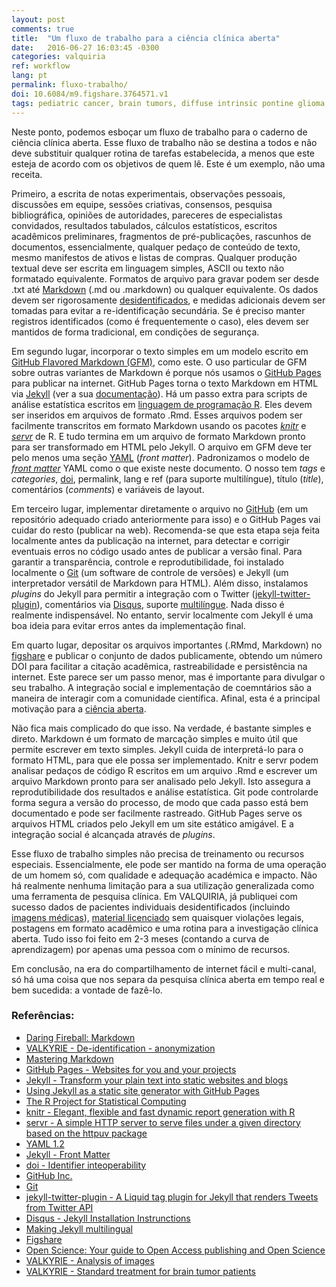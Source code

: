 ```yaml
---
layout: post
comments: true
title:  "Um fluxo de trabalho para a ciência clínica aberta"
date:   2016-06-27 16:03:45 -0300
categories: valquiria
ref: workflow
lang: pt
permalink: fluxo-trabalho/
doi: 10.6084/m9.figshare.3764571.v1
tags: pediatric cancer, brain tumors, diffuse intrinsic pontine glioma, clinical trial, doi, jekyll, workflow, open science
---
```


Neste ponto, podemos esboçar um fluxo de trabalho para o caderno de ciência clínica aberta. Esse fluxo de trabalho não se destina a todos e não deve substituir qualquer rotina de tarefas estabelecida, a menos que este esteja de acordo com os objetivos de quem lê. Este é um exemplo, não uma receita.

Primeiro, a escrita de notas experimentais, observações pessoais, discussões em equipe, sessões criativas, consensos, pesquisa bibliográfica, opiniões de autoridades, pareceres de especialistas convidados, resultados tabulados, cálculos estatísticos, escritos acadêmicos preliminares, fragmentos de pré-publicações, rascunhos de documentos, essencialmente, qualquer pedaço de conteúdo de texto, mesmo manifestos de ativos e listas de compras. Qualquer produção textual deve ser escrita em linguagem simples, ASCII ou texto não formatado equivalente. Formatos de arquivo para gravar podem ser desde .txt até [Markdown][mrkdwn] (.md ou .markdown) ou qualquer equivalente. Os dados devem ser rigorosamente [desidentificados][de-id], e medidas adicionais devem ser tomadas para evitar a re-identificação secundária. Se é preciso manter registros identificados (como é frequentemente o caso), eles devem ser mantidos de forma tradicional, em condições de segurança.

Em segundo lugar, incorporar o texto simples em um modelo escrito em [GitHub Flavored Markdown (GFM)][GFM], como este. O uso particular de GFM sobre outras variantes de Markdown é porque nós usamos o [GitHub Pages][gthb-pgs] para publicar na internet. GitHub Pages torna o texto Markdown em HTML via [Jekyll][jkyll] (ver a sua [documentação][gthb-pgs-jkyll]). Há um passo extra para scripts de análise estatística escritos em [linguagem de programação R][r]. Eles devem ser inseridos em arquivos de formato .Rmd. Esses arquivos podem ser facilmente transcritos em formato Markdown usando os pacotes [_knitr_][kntr] e [_servr_][srvr] de R. E tudo termina em um arquivo de formato Markdown pronto para ser transformado em HTML pelo Jekyll. O arquivo em GFM deve ter pelo menos uma seção [YAML][yaml] (_front matter_). Padronizamos o modelo de [_front matter_][yml-frntmttr] YAML como o que existe neste documento. O nosso tem _tags_ e _categories_, [doi][d], permalink, lang e ref (para suporte multilíngue), título (_title_), comentários (_comments_) e variáveis ​​de layout.

Em terceiro lugar, implementar diretamente o arquivo no [GitHub][gthb] (em um repositório adequado criado anteriormente para isso) e o GitHub Pages vai cuidar do resto (publicar na web). Recomenda-se que esta etapa seja feita localmente antes da publicação na internet, para detectar e corrigir eventuais erros no código usado antes de publicar a versão final. Para garantir a transparência, controle e reprodutibilidade, foi instalado localmente o [Git][gt] (um software de controle de versões) e Jekyll (um interpretador versátil de Markdown para HTML). Além disso, instalamos _plugins_ do Jekyll para permitir a integração com o Twitter ([jekyll-twitter-plugin][jkyll-twttr-plgn]), comentários via [Disqus][dsqs], suporte [multilíngue][mltlngl]. Nada disso é realmente indispensável. No entanto, servir localmente com Jekyll é uma boa ideia para evitar erros antes da implementação final.

Em quarto lugar, depositar os arquivos importantes (.RMmd, Markdown) no [figshare][fgshr] e publicar o conjunto de dados publicamente, obtendo um número DOI para facilitar a citação acadêmica, rastreabilidade e persistência na internet. Este parece ser um passo menor, mas é importante para divulgar o seu trabalho. A integração social e implementação de coemntários são a maneira de interagir com a comunidade científica. Afinal, esta é a principal motivação para a [ciência aberta][opn-scnc].

Não fica mais complicado do que isso. Na verdade, é bastante simples e direto. Markdown é um formato de marcação simples e muito útil que permite escrever em texto simples. Jekyll cuida de interpretá-lo para o formato HTML, para que ele possa ser implementado. Knitr e servr podem analisar pedaços de código R escritos em um arquivo .Rmd e escrever um arquivo Markdown pronto para ser analisado pelo Jekyll. Isto assegura a reprodutibilidade dos resultados e análise estatística. Git pode controlarde forma segura a versão do processo, de modo que cada passo está bem documentado e pode ser facilmente rastreado. GitHub Pages serve os arquivos HTML criados pelo Jekyll em um site estático amigável. E a integração social é alcançada através de _plugins_.

Esse fluxo de trabalho simples não precisa de treinamento ou recursos especiais. Essencialmente, ele pode ser mantido na forma de uma operação de um homem só, com qualidade e adequação académica e impacto. Não há realmente nenhuma limitação para a sua utilização generalizada como uma ferramenta de pesquisa clínica. Em VALQUIRIA, já publiquei com sucesso dados de pacientes individuais desidentificados (incluindo [imagens médicas][mdcl]), [material licenciado][lcnsd] sem quaisquer violações legais, postagens em formato acadêmico e uma rotina para a investigação clínica aberta. Tudo isso foi feito em 2-3 meses (contando a curva de aprendizagem) por apenas uma pessoa com o mínimo de recursos.

Em conclusão, na era do compartilhamento de internet fácil e multi-canal, só há uma coisa que nos separa da pesquisa clínica aberta em tempo real e bem sucedida: a vontade de fazê-lo.

### Referências:

- [Daring Fireball: Markdown][mrkdwn]
- [VALKYRIE - De-identification - anonymization][de-id]
- [Mastering Markdown][gfm]
- [GitHub Pages - Websites for you and your projects][gthb-pgs]
- [Jekyll - Transform your plain text into static websites and blogs][jkyll]
- [Using Jekyll as a static site generator with GitHub Pages][gthb-pgs-jkyll]
- [The R Project for Statistical Computing][r]
- [knitr - Elegant, flexible and fast dynamic report generation with R][kntr]
- [servr - A simple HTTP server to serve files under a given directory based on the httpuv package][srvr]
- [YAML 1.2][yaml]
- [Jekyll - Front Matter][yml-frntmttr]
- [doi - Identifier inteoperability][d]
- [GitHub Inc.][gthb]
- [Git][gt]
- [jekyll-twitter-plugin - A Liquid tag plugin for Jekyll that renders Tweets from Twitter API][jkyll-twttr-plgn]
- [Disqus - Jekyll Installation Instrunctions][dsqs]
- [Making Jekyll multilingual][mltlngl]
- [Figshare][fgshr]
- [Open Science: Your guide to Open Access publishing and Open Science][opn-scnc]
- [VALKYRIE - Analysis of images][mdcl]
- [VALKYRIE - Standard treatment for brain tumor patients][lcnsd]


[mrkdwn]: https://daringfireball.net/projects/markdown/
[de-id]: {{site.github.url}}/de-identification/
[gfm]: https://guides.github.com/features/mastering-markdown/
[gthb-pgs]: https://pages.github.com
[jkyll]: https://jekyllrb.com
[gthb-pgs-jkyll]: https://help.github.com/articles/using-jekyll-as-a-static-site-generator-with-github-pages/
[r]: https://www.r-project.org
[kntr]: http://yihui.name/knitr/
[srvr]: https://github.com/yihui/servr
[yaml]: http://yaml.org
[yml-frntmttr]: https://jekyllrb.com/docs/frontmatter/
[d]: https://www.doi.org/factsheets/Identifier_Interoper.html
[gthb]:https://github.com
[gt]: https://git-scm.com
[jkyll-twttr-plgn]: https://github.com/rob-murray/jekyll-twitter-plugin
[dsqs]: https://help.disqus.com/customer/portal/articles/472138-jekyll-installation-instructions
[mltlngl]: https://www.sylvaindurand.org/making-jekyll-multilingual/
[fgshr]: http://www.figshare.com
[opn-scnc]: http://openscience.com
[mdcl]: {{site.github.url}}/image-analysis/
[lcnsd]: {{site.github.url}}/standard-treatment/
